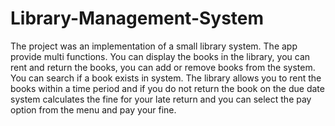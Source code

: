 # Library-Management-System
The project was an implementation of a small library system. The app provide multi functions. 
You can display the books in the library, you can rent and return the books, you can add or remove books from the system. 
You can search if a book exists in system. The library allows you to rent the books within a time period and 
if you do not return the book on the due date system calculates the fine for your late return and you can select the pay option from the menu and pay your fine.
